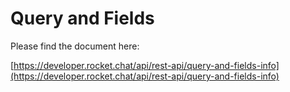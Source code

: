 # Query and Fields

Please find the document here: 

[https://developer.rocket.chat/api/rest-api/query-and-fields-info](https://developer.rocket.chat/api/rest-api/query-and-fields-info)

